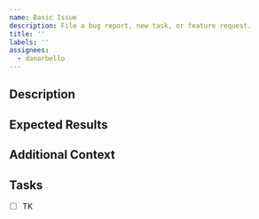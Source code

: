 ```yaml
---
name: Basic Issue
description: File a bug report, new task, or feature request.
title: ''
labels: ''
assignees:
  - danarbello
---
```


## Description

## Expected Results

## Additional Context

## Tasks
- [ ] TK
